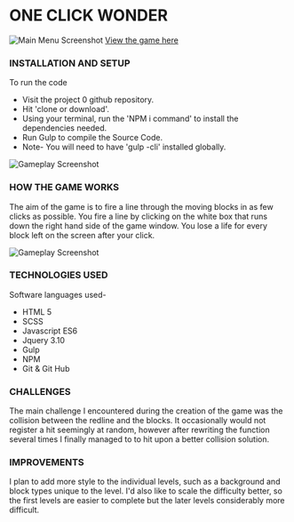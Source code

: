 
# ONE CLICK WONDER

![Main Menu Screenshot](https://s26.postimg.org/gnbgkaxgp/Screen_Shot_2017-09-01_at_09.52.08.png)
[View the game here](https://oneclickwonder.herokuapp.com/)

### INSTALLATION AND SETUP

To run the code

* Visit the project 0 github repository.
* Hit 'clone or download'.
* Using your terminal, run the 'NPM i command' to install the dependencies needed.
* Run Gulp to compile the  Source Code.
* Note- You will need to have 'gulp -cli' installed globally.

![Gameplay Screenshot](https://s26.postimg.org/ab0wo7js9/Screen_Shot_2017-09-01_at_09.52.31.png)

### HOW THE GAME WORKS

The aim of the game is to fire a line through the moving blocks in as few clicks as possible. You fire a line by clicking on the white box that runs down the right hand side of the game window. You lose a life for every block left on the screen after your click.

![Gameplay Screenshot](https://s26.postimg.org/vlygsh1wp/Screen_Shot_2017-09-01_at_09.53.33.png)

### TECHNOLOGIES USED

Software languages used-

* HTML 5
* SCSS
* Javascript ES6
* Jquery 3.10
* Gulp
* NPM
* Git & Git Hub

### CHALLENGES

The main challenge I encountered during the creation of the game was the collision between the redline and the blocks. It occasionally would not register a hit seemingly at random, however after rewriting the function several times I finally managed to to hit upon a better collision solution.

### IMPROVEMENTS

I plan to add more style to the individual levels, such as a background and block types unique to the level. I'd also like to scale the difficulty better, so the first levels are easier to complete but the later levels considerably more difficult.
